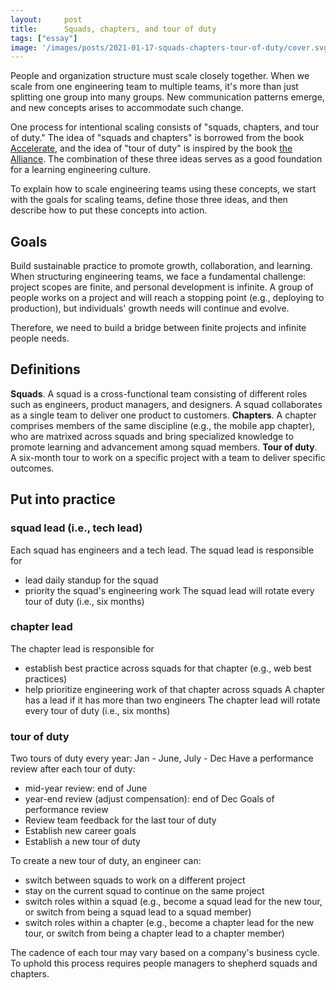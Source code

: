 ```yaml
---
layout:     post
title:      Squads, chapters, and tour of duty
tags: ["essay"]
image: '/images/posts/2021-01-17-squads-chapters-tour-of-duty/cover.svg'
---
```



People and organization structure must scale closely together. When we scale from one engineering team to multiple teams, it's more than just splitting one group into many groups. New communication patterns emerge, and new concepts arises to accommodate such change.

One process for intentional scaling consists of "squads, chapters, and tour of duty." The idea of "squads and chapters" is borrowed from the book [Accelerate](https://www.amazon.com/Accelerate-Software-Performing-Technology-Organizations/dp/1942788339), and the idea of "tour of duty" is inspired by the book [the Alliance](https://www.amazon.com/Alliance-Managing-Talent-Networked-Age-ebook/dp/B00JTJ84EW). The combination of these three ideas serves as a good foundation for a learning engineering culture.

To explain how to scale engineering teams using these concepts, we start with the goals for scaling teams, define those three ideas, and then describe how to put these concepts into action.

## Goals

Build sustainable practice to promote growth, collaboration, and learning. When structuring engineering teams, we face a fundamental challenge: project scopes are finite, and personal development is infinite. A group of people works on a project and will reach a stopping point (e.g., deploying to production), but individuals' growth needs will continue and evolve.

Therefore, we need to build a bridge between finite projects and infinite people needs.

## Definitions

**Squads**. A squad is a cross-functional team consisting of different roles such as engineers, product managers, and designers. A squad collaborates as a single team to deliver one product to customers.
**Chapters**. A chapter comprises members of the same discipline (e.g., the mobile app chapter), who are matrixed across squads and bring specialized knowledge to promote learning and advancement among squad members.
**Tour of duty**. A six-month tour to work on a specific project with a team to deliver specific outcomes.

## Put into practice

### squad lead (i.e., tech lead)
Each squad has engineers and a tech lead.
The squad lead is responsible for
- lead daily standup for the squad
- priority the squad's engineering work
The squad lead will rotate every tour of duty (i.e., six months)

### chapter lead

The chapter lead is responsible for
- establish best practice across squads for that chapter (e.g., web best practices)
- help prioritize engineering work of that chapter across squads 
A chapter has a lead if it has more than two engineers
The chapter lead will rotate every tour of duty (i.e., six months)

### tour of duty
Two tours of duty every year: Jan - June, July - Dec
Have a performance review after each tour of duty:
- mid-year review: end of June
- year-end review (adjust compensation): end of Dec
Goals of performance review
- Review team feedback for the last tour of duty
- Establish new career goals
- Establish a new tour of duty

To create a new tour of duty, an engineer can:
- switch between squads to work on a different project
- stay on the current squad to continue on the same project
- switch roles within a squad (e.g., become a squad lead for the new tour, or switch from being a squad lead to a squad member)
- switch roles within a chapter (e.g., become a chapter lead for the new tour, or switch from being a chapter lead to a chapter member)

The cadence of each tour may vary based on a company's business cycle. To uphold this process requires people managers to shepherd squads and chapters.



